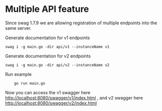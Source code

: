 
# Multiple API feature

Since swag 1.7.9 we are allowing registration of multiple endpoints into the same server.

Generate documentation for v1 endpoints

```shell
swag i -g main.go -dir api/v1 --instanceName v1
```

Generate documentation for v2 endpoints

```shell
swag i -g main.go -dir api/v2 --instanceName v2
```

Run example

```shell
    go run main.go
```

Now you can access the v1 swagger here [http://localhost:8080/swagger/v1/index.html](http://localhost:8080/swagger/v1/index.html) ,
and v2 swagger here [http://localhost:8080/swagger/v2/index.html](http://localhost:8080/swagger/v2/index.html)
